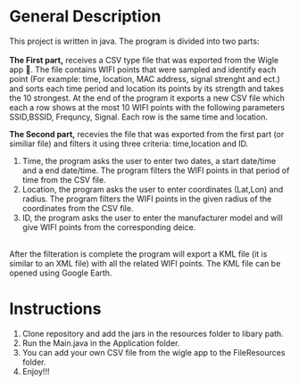 # General Description <br />
This project is written in java. The program is divided into two parts:<br />
<br />
**The First part,** receives a CSV type file that was exported from the Wigle app :iphone:. The file contains WIFI points that were sampled and identify each point (For example: time, location, MAC address, signal strenght and ect.) and sorts each time period and location its points by its strength and takes the 10 strongest. At the end of the program it exports a new CSV file which each a row shows at the most 10 WIFI points with the following parameters SSID,BSSID, Frequncy, Signal. Each row is the same time and location.

**The Second part,** recevies the file that was exported from the first part (or similiar file) and filters it using three criteria: time,location and ID. <br />

1.  Time, the program asks the user to enter two dates, a start date/time and a end date/time. The program filters
the WIFI points in that period of time from the CSV file.
2.  Location, the program asks the user to enter coordinates (Lat,Lon) and radius. The program filters the WIFI points in
the given radius of the coordinates from the CSV file.
3. ID, the program asks the user to enter the manufacturer model and will give WIFI points from the corresponding deice.
<br />
After the filteration is complete the program will export a KML file (it is similar to an XML file) with all the related WIFI points. The KML file can be opened using Google Earth.


# Instructions <br />

1. Clone repository and add the jars in the resources folder to libary path.
2. Run the Main.java in the Application folder.
3. You can add your own CSV file from the wigle app to the FileResources folder.
4. Enjoy!!!
